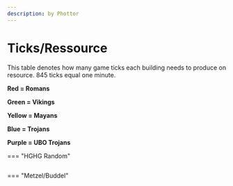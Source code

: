 ```yaml
---
description: by Phottor
---
```


# Ticks/Ressource

This table denotes how many game ticks each building needs to produce on resource. 845 ticks equal one minute.

**Red = Romans**

**Green = Vikings**

**Yellow = Mayans**

**Blue = Trojans**

**Purple = UBO Trojans**




=== "HGHG Random"
	<figure><img src="../../assets/hghg_ticks_res.png" alt=""><figcaption></figcaption></figure>


=== "Metzel/Buddel"
	<figure><img src="../../assets/metzel_ticks_res.png" alt=""><figcaption></figcaption></figure>



